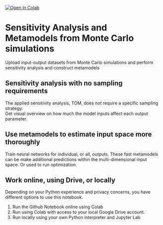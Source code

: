 [![Open In Colab](https://colab.research.google.com/assets/colab-badge.svg)](https://colab.research.google.com/github/TorbenOestergaard/mc_sa_ml/blob/main/BPS_to_ML_github.ipynb)

# Sensitivity Analysis and Metamodels from Monte Carlo simulations  
Upload input-output datasets from Monte Carlo simulations and perform sensitivity analysis and construct metamodels

## Sensitivity analysis with no sampling requirements
The applied sensitivity analysis, TOM, does not require a specific sampling strategy.  
Get visual overview on how much the model inputs affect each output parameter.

## Use metamodels to estimate input space more thoroughly
Train neural networks for individual, or all, outputs. These fast metamodels can be make additional predictions within the multi-dimensional input space. Or used to run optimization.

## Work online, using Drive, or locally
Depending on your Python experience and privacy concerns, you have different options to use this notebook. 

1. Run the Github Notebook online using Colab
2. Run using Colab with access to your local Google Drive account.
3. Run locally using your own Python interpreter and Jupyter Lab


